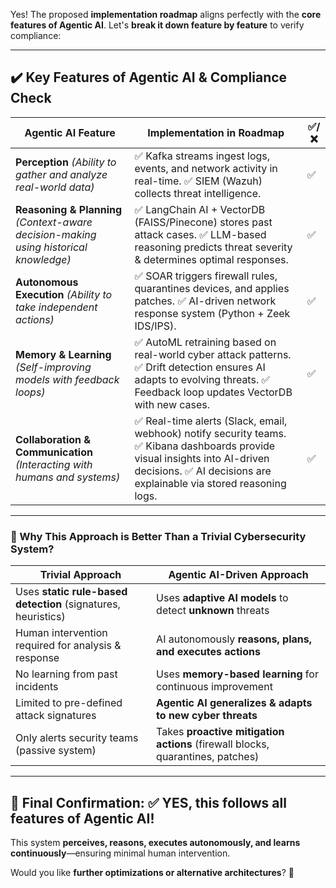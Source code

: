 Yes! The proposed **implementation roadmap** aligns perfectly with the **core features of Agentic AI**. Let's **break it down feature by feature** to verify compliance:  

---

## **✔️ Key Features of Agentic AI & Compliance Check**  

| **Agentic AI Feature** | **Implementation in Roadmap** | ✅/❌ |
|----------------|--------------------------------|----|
| **Perception** *(Ability to gather and analyze real-world data)* | ✅ Kafka streams ingest logs, events, and network activity in real-time. ✅ SIEM (Wazuh) collects threat intelligence. | ✅ |
| **Reasoning & Planning** *(Context-aware decision-making using historical knowledge)* | ✅ LangChain AI + VectorDB (FAISS/Pinecone) stores past attack cases. ✅ LLM-based reasoning predicts threat severity & determines optimal responses. | ✅ |
| **Autonomous Execution** *(Ability to take independent actions)* | ✅ SOAR triggers firewall rules, quarantines devices, and applies patches. ✅ AI-driven network response system (Python + Zeek IDS/IPS). | ✅ |
| **Memory & Learning** *(Self-improving models with feedback loops)* | ✅ AutoML retraining based on real-world cyber attack patterns. ✅ Drift detection ensures AI adapts to evolving threats. ✅ Feedback loop updates VectorDB with new cases. | ✅ |
| **Collaboration & Communication** *(Interacting with humans and systems)* | ✅ Real-time alerts (Slack, email, webhook) notify security teams. ✅ Kibana dashboards provide visual insights into AI-driven decisions. ✅ AI decisions are explainable via stored reasoning logs. | ✅ |

---

### **🎯 Why This Approach is Better Than a Trivial Cybersecurity System?**  

| **Trivial Approach** | **Agentic AI-Driven Approach** |
|----------------|------------------------------|
| Uses **static rule-based detection** (signatures, heuristics) | Uses **adaptive AI models** to detect **unknown** threats |
| Human intervention required for analysis & response | AI autonomously **reasons, plans, and executes actions** |
| No learning from past incidents | Uses **memory-based learning** for continuous improvement |
| Limited to pre-defined attack signatures | **Agentic AI generalizes & adapts to new cyber threats** |
| Only alerts security teams (passive system) | Takes **proactive mitigation actions** (firewall blocks, quarantines, patches) |

---

## **🎯 Final Confirmation:** ✅ YES, this follows all features of Agentic AI!  
This system **perceives, reasons, executes autonomously, and learns continuously**—ensuring minimal human intervention.  

Would you like **further optimizations or alternative architectures**? 🚀